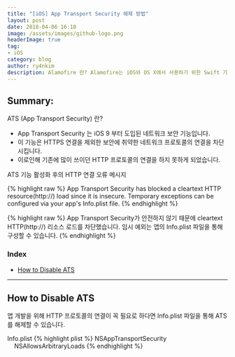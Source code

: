 ```yaml
---
title: "[iOS] App Transport Security 해제 방법"
layout: post
date: 2018-04-06 16:10
image: /assets/images/github-logo.png
headerImage: true
tag:
- iOS
category: blog
author: ry4nkim
description: Alamofire 란? Alamofire는 iOS와 OS X에서 사용하기 위한 Swift 기반의 HTTP 네트워킹 라이브러리 입니다. Alamofire를 사용하기 위해서는 CocoaPods가 필수적으로 설치되어 있어야 합니다.
---
```


## Summary:

ATS (App Transport Security) 란?
- App Transport Security 는 iOS 9 부터 도입된 네트워크 보안 기능입니다. 
- 이 기능은 HTTPS 연결을 제외한 보안에 취약한 네트워크 프로토콜의 연결을 차단시킵니다.
- 이로인해 기존에 많이 쓰이던 HTTP 프로토콜의 연결을 하지 못하게 되었습니다.

ATS 기능 활성화 후의 HTTP 연결 오류 메시지

{% highlight raw %}
App Transport Security has blocked a cleartext HTTP resource(http://) load since it is insecure. Temporary exceptions can be configured via your app's Info.plist file.
{% endhighlight %}

{% highlight raw %}
App Transport Security가 안전하지 않기 때문에 cleartext HTTP(http://) 리소스 로드를 차단했습니다. 임시 예외는 앱의 Info.plist 파일을 통해 구성할 수 있습니다.
{% endhighlight %}

### Index
- [How to Disable ATS](#how-to-disable-ats)

---
## How to Disable ATS

앱 개발을 위해 HTTP 프로토콜의 연결이 꼭 필요로 하다면 Info.plist 파일을 통해 ATS를 해제할 수 있습니다.

Info.plist
{% highlight plist %}
<key>NSAppTransportSecurity</key>
<dict>
    <key>NSAllowsArbitraryLoads</key><true/>
</dict>
{% endhighlight %}